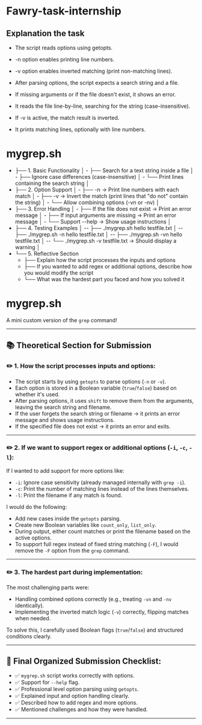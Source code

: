 # Fawry-task-internship

## Explanation the task

- The script reads options using getopts.

- -n option enables printing line numbers.

- -v option enables inverted matching (print non-matching lines).

- After parsing options, the script expects a search string and a file.

- If missing arguments or if the file doesn't exist, it shows an error.

- It reads the file line-by-line, searching for the string (case-insensitive).

- If -v is active, the match result is inverted.

- It prints matching lines, optionally with line numbers.

# mygrep.sh 

- ├── 1. Basic Functionality
│    - ├── Search for a text string inside a file
│    - ├── Ignore case differences (case-insensitive)
│    - └── Print lines containing the search string
│
- ├── 2. Option Support
│    - ├── -n → Print line numbers with each match
│    - ├── -v → Invert the match (print lines that "do not" contain the string)
│    - └── Allow combining options (-vn or -nv)
│
- ├── 3. Error Handling
│    - ├── If the file does not exist → Print an error message
│    - ├── If input arguments are missing → Print an error message
│    - └── Support --help → Show usage instructions
│
- ├── 4. Testing Examples
│    -- ├── ./mygrep.sh hello testfile.txt
│    -- ├── ./mygrep.sh -n hello testfile.txt
│    -- ├── ./mygrep.sh -vn hello testfile.txt
│    -- └── ./mygrep.sh -v testfile.txt → Should display a warning
│
- └── 5. Reflective Section
     - ├── Explain how the script processes the inputs and options
     - ├── If you wanted to add regex or additional options, describe how you would modify the script
     - └── What was the hardest part you faced and how you solved it



# mygrep.sh

A mini custom version of the `grep` command!

---

## 📚 Theoretical Section for Submission

### ✏️ 1. How the script processes inputs and options:

- The script starts by using `getopts` to parse options (`-n` or `-v`).
- Each option is stored in a Boolean variable (`true`/`false`) based on whether it's used.
- After parsing options, it uses `shift` to remove them from the arguments, leaving the search string and filename.
- If the user forgets the search string or filename → it prints an error message and shows usage instructions.
- If the specified file does not exist → it prints an error and exits.

---

### ✏️ 2. If we want to support regex or additional options (`-i`, `-c`, `-l`):

If I wanted to add support for more options like:

- `-i`: Ignore case sensitivity (already managed internally with `grep -i`).
- `-c`: Print the number of matching lines instead of the lines themselves.
- `-l`: Print the filename if any match is found.

I would do the following:

- Add new cases inside the `getopts` parsing.
- Create new Boolean variables like `count_only`, `list_only`.
- During output, either count matches or print the filename based on the active options.
- To support full regex instead of fixed string matching (`-F`), I would remove the `-F` option from the `grep` command.

---

### ✏️ 3. The hardest part during implementation:

The most challenging parts were:

- Handling combined options correctly (e.g., treating `-vn` and `-nv` identically).
- Implementing the inverted match logic (`-v`) correctly, flipping matches when needed.

To solve this, I carefully used Boolean flags (`true`/`false`) and structured conditions clearly.

---

## 🌟 Final Organized Submission Checklist:

- ✅ `mygrep.sh` script works correctly with options.
- ✅ Support for `--help` flag.
- ✅ Professional level option parsing using `getopts`.
- ✅ Explained input and option handling clearly.
- ✅ Described how to add regex and more options.
- ✅ Mentioned challenges and how they were handled.

---

      
